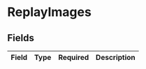 # ReplayImages


## Fields

| Field       | Type        | Required    | Description |
| ----------- | ----------- | ----------- | ----------- |